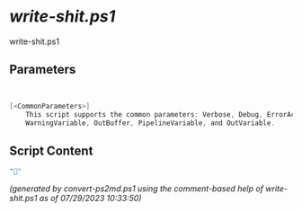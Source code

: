 *write-shit.ps1*
================

write-shit.ps1 


Parameters
----------
```powershell


[<CommonParameters>]
    This script supports the common parameters: Verbose, Debug, ErrorAction, ErrorVariable, WarningAction, 
    WarningVariable, OutBuffer, PipelineVariable, and OutVariable.
```

Script Content
--------------
```powershell
"💩"
```

*(generated by convert-ps2md.ps1 using the comment-based help of write-shit.ps1 as of 07/29/2023 10:33:50)*
